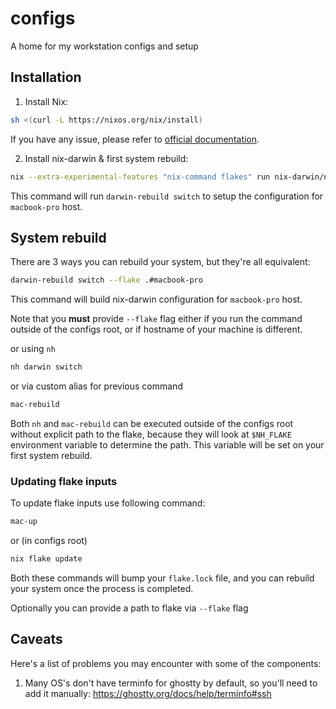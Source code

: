 # configs

A home for my workstation configs and setup

## Installation

1. Install Nix:

```sh
sh <(curl -L https://nixos.org/nix/install)
```

If you have any issue, please refer to [official documentation](https://nixos.org/download/).

2. Install nix-darwin & first system rebuild:

```sh
nix --extra-experimental-features "nix-command flakes" run nix-darwin/nix-darwin-24.11#darwin-rebuild -- switch --flake .#macbook-pro
```

This command will run `darwin-rebuild switch` to setup the configuration for `macbook-pro` host.

## System rebuild

There are 3 ways you can rebuild your system, but they're all equivalent:

```sh
darwin-rebuild switch --flake .#macbook-pro
```

This command will build nix-darwin configuration for `macbook-pro` host.

Note that you **must** provide `--flake` flag either if you run the command outside of the configs root, or if hostname of your machine is different.

or using `nh`

```sh
nh darwin switch
```

or via custom alias for previous command

```sh
mac-rebuild
```

Both `nh` and `mac-rebuild` can be executed outside of the configs root without explicit path to the flake,
because they will look at `$NH_FLAKE` environment variable to determine the path.
This variable will be set on your first system rebuild.

### Updating flake inputs

To update flake inputs use following command:

```sh
mac-up
```

or (in configs root)

```sh
nix flake update
```

Both these commands will bump your `flake.lock` file, and you can rebuild your system once the process is completed.

Optionally you can provide a path to flake via `--flake` flag

## Caveats

Here's a list of problems you may encounter with some of the components:

1. Many OS's don't have terminfo for ghostty by default, so you'll need to add it manually: https://ghostty.org/docs/help/terminfo#ssh
